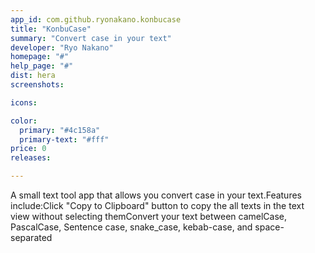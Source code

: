 ```yaml
---
app_id: com.github.ryonakano.konbucase
title: "KonbuCase"
summary: "Convert case in your text"
developer: "Ryo Nakano"
homepage: "#"
help_page: "#"
dist: hera
screenshots:

icons:

color:
  primary: "#4c158a"
  primary-text: "#fff"
price: 0
releases:

---
```


A small text tool app that allows you convert case in your text.Features include:Click "Copy to Clipboard" button to copy the all texts in the text view without selecting themConvert your text between camelCase, PascalCase, Sentence case, snake_case, kebab-case, and space-separated